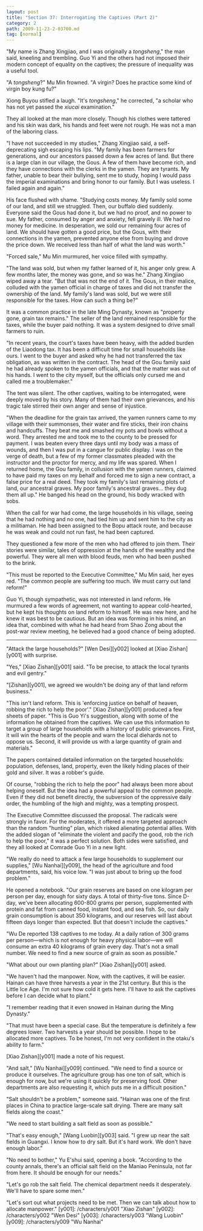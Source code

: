 ```yaml
---
layout: post
title: "Section 37: Interrogating the Captives (Part 2)"
category: 2
path: 2009-11-23-2-03700.md
tag: [normal]
---
```


"My name is Zhang Xingjiao, and I was originally a *tongsheng*," the man said, kneeling and trembling. Guo Yi and the others had not imposed their modern concept of equality on the captives; the pressure of inequality was a useful tool.

"A *tongsheng*?" Mu Min frowned. "A virgin? Does he practice some kind of virgin boy kung fu?"

Xiong Buyou stifled a laugh. "It's *tongsheng*," he corrected, "a scholar who has not yet passed the *xiucai* examination."

They all looked at the man more closely. Though his clothes were tattered and his skin was dark, his hands and feet were not rough. He was not a man of the laboring class.

"I have not succeeded in my studies," Zhang Xingjiao said, a self-deprecating sigh escaping his lips. "My family has been farmers for generations, and our ancestors passed down a few acres of land. But there is a large clan in our village, the Gous. A few of them have become rich, and they have connections with the clerks in the yamen. They are tyrants. My father, unable to bear their bullying, sent me to study, hoping I would pass the imperial examinations and bring honor to our family. But I was useless. I failed again and again."

His face flushed with shame. "Studying costs money. My family sold some of our land, and still we struggled. Then, our buffalo died suddenly. Everyone said the Gous had done it, but we had no proof, and no power to sue. My father, consumed by anger and anxiety, fell gravely ill. We had no money for medicine. In desperation, we sold our remaining four acres of land. We should have gotten a good price, but the Gous, with their connections in the yamen, prevented anyone else from buying and drove the price down. We received less than half of what the land was worth."

"Forced sale," Mu Min murmured, her voice filled with sympathy.

"The land was sold, but when my father learned of it, his anger only grew. A few months later, the money was gone, and so was he." Zhang Xingjiao wiped away a tear. "But that was not the end of it. The Gous, in their malice, colluded with the yamen official in charge of taxes and did not transfer the ownership of the land. My family's land was sold, but we were still responsible for the taxes. How can such a thing be?"

It was a common practice in the late Ming Dynasty, known as "property gone, grain tax remains." The seller of the land remained responsible for the taxes, while the buyer paid nothing. It was a system designed to drive small farmers to ruin.

"In recent years, the court's taxes have been heavy, with the added burden of the Liaodong tax. It has been a difficult time for small households like ours. I went to the buyer and asked why he had not transferred the tax obligation, as was written in the contract. The head of the Gou family said he had already spoken to the yamen officials, and that the matter was out of his hands. I went to the city myself, but the officials only cursed me and called me a troublemaker."

The tent was silent. The other captives, waiting to be interrogated, were deeply moved by his story. Many of them had their own grievances, and his tragic tale stirred their own anger and sense of injustice.

"When the deadline for the grain tax arrived, the yamen runners came to my village with their summonses, their water and fire sticks, their iron chains and handcuffs. They beat me and smashed my pots and bowls without a word. They arrested me and took me to the county to be pressed for payment. I was beaten every three days until my body was a mass of wounds, and then I was put in a cangue for public display. I was on the verge of death, but a few of my former classmates pleaded with the instructor and the proctor for mercy, and my life was spared. When I returned home, the Gou family, in collusion with the yamen runners, claimed to have paid my taxes on my behalf and forced me to sign a new contract, a false price for a real deed. They took my family's last remaining plots of land, our ancestral graves. My poor family's ancestral graves... they dug them all up." He banged his head on the ground, his body wracked with sobs.

When the call for war had come, the large households in his village, seeing that he had nothing and no one, had tied him up and sent him to the city as a militiaman. He had been assigned to the Bopu attack route, and because he was weak and could not run fast, he had been captured.

They questioned a few more of the men who had offered to join them. Their stories were similar, tales of oppression at the hands of the wealthy and the powerful. They were all men with blood feuds, men who had been pushed to the brink.

"This must be reported to the Executive Committee," Mu Min said, her eyes red. "The common people are suffering too much. We must carry out land reform!"

Guo Yi, though sympathetic, was not interested in land reform. He murmured a few words of agreement, not wanting to appear cold-hearted, but he kept his thoughts on land reform to himself. He was new here, and he knew it was best to be cautious. But an idea was forming in his mind, an idea that, combined with what he had heard from Shao Zong about the post-war review meeting, he believed had a good chance of being adopted.

***

"Attack the large households?" [Wen Desi][y002] looked at [Xiao Zishan][y001] with surprise.

"Yes," [Xiao Zishan][y001] said. "To be precise, to attack the local tyrants and evil gentry."

"[Zishan][y001], we agreed we wouldn't be doing any of that land reform business."

"This isn't land reform. This is 'enforcing justice on behalf of heaven, robbing the rich to help the poor'." [Xiao Zishan][y001] produced a few sheets of paper. "This is Guo Yi's suggestion, along with some of the information he obtained from the captives. We can use this information to target a group of large households with a history of public grievances. First, it will win the hearts of the people and warn the local diehards not to oppose us. Second, it will provide us with a large quantity of grain and materials."

The papers contained detailed information on the targeted households: population, defenses, land, property, even the likely hiding places of their gold and silver. It was a robber's guide.

Of course, "robbing the rich to help the poor" had always been more about helping oneself. But the idea had a powerful appeal to the common people. Even if they did not benefit directly, the subversion of the oppressive daily order, the humbling of the high and mighty, was a tempting prospect.

The Executive Committee discussed the proposal. The radicals were strongly in favor. For the moderates, it offered a more targeted approach than the random "hunting" plan, which risked alienating potential allies. With the added slogan of "eliminate the violent and pacify the good, rob the rich to help the poor," it was a perfect solution. Both sides were satisfied, and they all looked at Comrade Guo Yi in a new light.

"We really do need to attack a few large households to supplement our supplies," [Wu Nanhai][y009], the head of the agriculture and food departments, said, his voice low. "I was just about to bring up the food problem."

He opened a notebook. "Our grain reserves are based on one kilogram per person per day, enough for sixty days. A total of thirty-five tons. Since D-day, we've been allocating 600-800 grams per person, supplemented with protein and fat from canned food, instant food, and sea fish. So, our daily grain consumption is about 350 kilograms, and our reserves will last about fifteen days longer than expected. But that doesn't include the captives."

"Wu De reported 138 captives to me today. At a daily ration of 300 grams per person—which is not enough for heavy physical labor—we will consume an extra 40 kilograms of grain every day. That's not a small number. We need to find a new source of grain as soon as possible."

"What about our own planting plan?" [Xiao Zishan][y001] asked.

"We haven't had the manpower. Now, with the captives, it will be easier. Hainan can have three harvests a year in the 21st century. But this is the Little Ice Age. I'm not sure how cold it gets here. I'll have to ask the captives before I can decide what to plant."

"I remember reading that it even snowed in Hainan during the Ming Dynasty."

"That must have been a special case. But the temperature is definitely a few degrees lower. Two harvests a year should be possible. I hope to be allocated more captives. To be honest, I'm not very confident in the otaku's ability to farm."

[Xiao Zishan][y001] made a note of his request.

"And salt," [Wu Nanhai][y009] continued. "We need to find a source or produce it ourselves. The agriculture group has one ton of salt, which is enough for now, but we're using it quickly for preserving food. Other departments are also requesting it, which puts me in a difficult position."

"Salt shouldn't be a problem," someone said. "Hainan was one of the first places in China to practice large-scale salt drying. There are many salt fields along the coast."

"We need to start building a salt field as soon as possible."

"That's easy enough," [Wang Luobin][y003] said. "I grew up near the salt fields in Guangxi. I know how to dry salt. But it's hard work. We don't have enough labor."

"No need to bother," Yu E'shui said, opening a book. "According to the county annals, there's an official salt field on the Maniao Peninsula, not far from here. It should be enough for our needs."

"Let's go rob the salt field. The chemical department needs it desperately. We'll have to spare some men."

"Let's sort out what projects need to be met. Then we can talk about how to allocate manpower."
[y001]: /characters/y001 "Xiao Zishan"
[y002]: /characters/y002 "Wen Desi"
[y003]: /characters/y003 "Wang Luobin"
[y009]: /characters/y009 "Wu Nanhai"